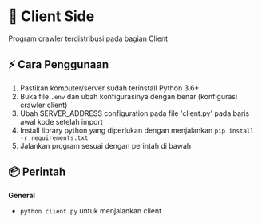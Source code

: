 # :beginner: Client Side

Program crawler terdistribusi pada bagian Client

## :zap: Cara Penggunaan

1. Pastikan komputer/server sudah terinstall Python 3.6+
2. Buka file `.env` dan ubah konfigurasinya dengan benar (konfigurasi crawler client)
3. Ubah SERVER_ADDRESS configuration pada file 'client.py' pada baris awal kode setelah import
4. Install library python yang diperlukan dengan menjalankan `pip install -r requirements.txt`
5. Jalankan program sesuai dengan perintah di bawah

## :package: Perintah

**General**

- `python client.py` untuk menjalankan client